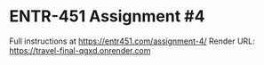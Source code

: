 # ENTR-451 Assignment #4

Full instructions at https://entr451.com/assignment-4/
Render URL: https://travel-final-qgxd.onrender.com
